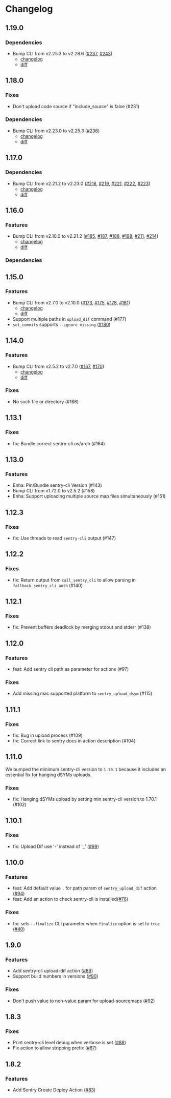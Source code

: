 # Changelog

## 1.19.0

### Dependencies

- Bump CLI from v2.25.3 to v2.28.6 ([#237](https://github.com/getsentry/sentry-fastlane-plugin/pull/237), [#243](https://github.com/getsentry/sentry-fastlane-plugin/pull/243))
  - [changelog](https://github.com/getsentry/sentry-cli/blob/master/CHANGELOG.md#2286)
  - [diff](https://github.com/getsentry/sentry-cli/compare/2.25.3...2.28.6)

## 1.18.0

### Fixes

- Don't upload code source if "include_source" is false (#231)

### Dependencies

- Bump CLI from v2.23.0 to v2.25.3 ([#236](https://github.com/getsentry/sentry-fastlane-plugin/pull/236))
  - [changelog](https://github.com/getsentry/sentry-cli/blob/master/CHANGELOG.md#2253)
  - [diff](https://github.com/getsentry/sentry-cli/compare/2.23.0...2.25.3)

## 1.17.0

### Dependencies

- Bump CLI from v2.21.2 to v2.23.0 ([#218](https://github.com/getsentry/sentry-fastlane-plugin/pull/218), [#219](https://github.com/getsentry/sentry-fastlane-plugin/pull/219), [#221](https://github.com/getsentry/sentry-fastlane-plugin/pull/221), [#222](https://github.com/getsentry/sentry-fastlane-plugin/pull/222), [#223](https://github.com/getsentry/sentry-fastlane-plugin/pull/223))
  - [changelog](https://github.com/getsentry/sentry-cli/blob/master/CHANGELOG.md#2230)
  - [diff](https://github.com/getsentry/sentry-cli/compare/2.21.2...2.23.0)

## 1.16.0

### Features

- Bump CLI from v2.10.0 to v2.21.2 ([#185](https://github.com/getsentry/sentry-fastlane-plugin/pull/185), [#187](https://github.com/getsentry/sentry-fastlane-plugin/pull/187), [#188](https://github.com/getsentry/sentry-fastlane-plugin/pull/188), [#198](https://github.com/getsentry/sentry-fastlane-plugin/pull/198), [#211](https://github.com/getsentry/sentry-fastlane-plugin/pull/211), [#214](https://github.com/getsentry/sentry-fastlane-plugin/pull/214))
  - [changelog](https://github.com/getsentry/sentry-cli/blob/master/CHANGELOG.md#2212)
  - [diff](https://github.com/getsentry/sentry-cli/compare/2.10.0...2.21.2)

### Dependencies

## 1.15.0

### Features

- Bump CLI from v2.7.0 to v2.10.0 ([#173](https://github.com/getsentry/sentry-fastlane-plugin/pull/173), [#175](https://github.com/getsentry/sentry-fastlane-plugin/pull/175), [#178](https://github.com/getsentry/sentry-fastlane-plugin/pull/178), [#181](https://github.com/getsentry/sentry-fastlane-plugin/pull/181))
  - [changelog](https://github.com/getsentry/sentry-cli/blob/master/CHANGELOG.md#2100)
  - [diff](https://github.com/getsentry/sentry-cli/compare/2.7.0...2.10.0)
- Support multiple paths in `upload_dif` command (#177)
- `set_commits` supports `--ignore missing` ([#180](https://github.com/getsentry/sentry-fastlane-plugin/pull/180))

## 1.14.0

### Features

- Bump CLI from v2.5.2 to v2.7.0 ([#167](https://github.com/getsentry/sentry-fastlane-plugin/pull/167), [#170](https://github.com/getsentry/sentry-fastlane-plugin/pull/170))
  - [changelog](https://github.com/getsentry/sentry-cli/blob/master/CHANGELOG.md#270)
  - [diff](https://github.com/getsentry/sentry-cli/compare/2.5.2...2.7.0)

### Fixes

- No such file or directory (#168)

## 1.13.1

### Fixes

- fix: Bundle correct sentry-cli os/arch (#164)

## 1.13.0

### Features

- Enha: Pin/Bundle sentry-cli Version (#143)
- Bump CLI from v1.72.0 to v2.5.2 (#158)
- Enha: Support uploading multiple source map files simultaneously (#151)

## 1.12.3

### Fixes

- fix: Use threads to read `sentry-cli` output (#147)

## 1.12.2

### Fixes

- fix: Return output from `call_sentry_cli` to allow parsing in `fallback_sentry_cli_auth` (#140)

## 1.12.1

### Fixes

- fix: Prevent buffers deadlock by merging stdout and stderr (#138)

## 1.12.0

### Features

- feat: Add sentry cli path as parameter for actions (#97)

### Fixes

- Add missing mac supported platform to `sentry_upload_dsym` (#115)

## 1.11.1

### Fixes

- fix: Bug in upload process (#109)
- fix: Correct link to sentry docs in action description (#104)

## 1.11.0

We bumped the minimum sentry-cli version to `1.70.1` because it includes an essential fix for hanging dSYMs uploads.

### Fixes

- fix: Hanging dSYMs upload by setting min sentry-cli version to 1.70.1 (#102)

## 1.10.1

### Fixes

- fix: Upload Dif use '-' instead of '_' ([#99](https://github.com/getsentry/sentry-fastlane-plugin/pull/99))

## 1.10.0

### Features

- feat: Add default value `.` for path param of `sentry_upload_dif` action ([#94](https://github.com/getsentry/sentry-fastlane-plugin/pull/94))
- feat: Add an action to check sentry-cli is installed([#78](https://github.com/getsentry/sentry-fastlane-plugin/pull/78))

### Fixes

- fix: sets `--finalize` CLI parameter when `finalize` option is set to `true` ([#40](https://github.com/getsentry/sentry-fastlane-plugin/pull/40))

## 1.9.0

### Features

- Add sentry-cli upload-dif action ([#89](https://github.com/getsentry/sentry-fastlane-plugin/pull/89))
- Support build numbers in versions ([#90](https://github.com/getsentry/sentry-fastlane-plugin/pull/90))

### Fixes

- Don't push value to non-value param for upload-sourcemaps ([#92](https://github.com/getsentry/sentry-fastlane-plugin/pull/92))

## 1.8.3

### Fixes

- Print sentry-cli level debug when verbose is set ([#88](https://github.com/getsentry/sentry-fastlane-plugin/pull/88))
- Fix action to allow stripping prefix ([#87](https://github.com/getsentry/sentry-fastlane-plugin/pull/87))

## 1.8.2

### Features

- Add Sentry Create Deploy Action ([#83](https://github.com/getsentry/sentry-fastlane-plugin/pull/83))
